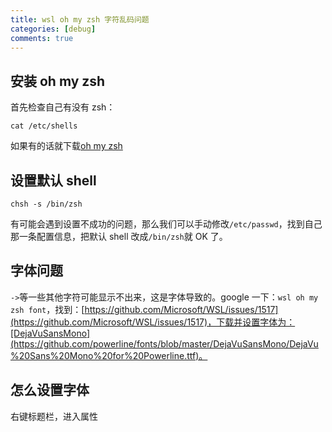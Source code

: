 ```yaml
---
title: wsl oh my zsh 字符乱码问题
categories: [debug]
comments: true
---
```


## 安装 oh my zsh

首先检查自己有没有 zsh：

```
cat /etc/shells
```

如果有的话就下载[oh my zsh](https://github.com/robbyrussell/oh-my-zsh)

<!-- more -->

## 设置默认 shell

```
chsh -s /bin/zsh
```

有可能会遇到设置不成功的问题，那么我们可以手动修改`/etc/passwd`，找到自己那一条配置信息，把默认 shell 改成`/bin/zsh`就 OK 了。

## 字体问题

`->`等一些其他字符可能显示不出来，这是字体导致的。google 一下：`wsl oh my zsh font`，找到：[https://github.com/Microsoft/WSL/issues/1517](https://github.com/Microsoft/WSL/issues/1517)，下载并设置字体为：[DejaVuSansMono](https://github.com/powerline/fonts/blob/master/DejaVuSansMono/DejaVu%20Sans%20Mono%20for%20Powerline.ttf)。

## 怎么设置字体

右键标题栏，进入属性
